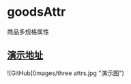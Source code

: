 # goodsAttr
商品多规格属性

## [演示地址](https://luochongfei.github.io/goodsAttr/)
![GitHub](images/three attrs.jpg "演示图")
